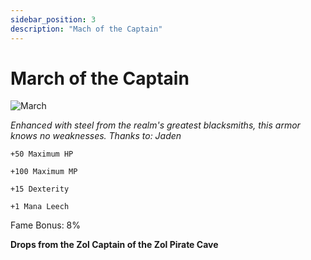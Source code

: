 ```yaml
---
sidebar_position: 3
description: "Mach of the Captain"
---
```


# March of the Captain

![March](https://vwiki.valorserver.com/api/item/picture/march%20of%20the%20captain)

<i>Enhanced with steel from the realm's greatest blacksmiths, this armor knows no weaknesses. Thanks to: Jaden</i>

    +50 Maximum HP
    
    +100 Maximum MP
    
    +15 Dexterity
    
    +1 Mana Leech
    
Fame Bonus: 8%

**Drops from the Zol Captain of the Zol Pirate Cave**
